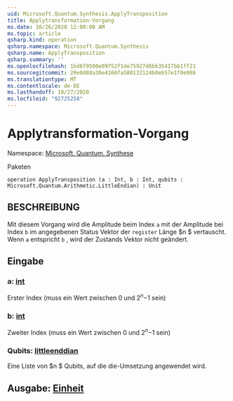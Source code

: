 ```yaml
---
uid: Microsoft.Quantum.Synthesis.ApplyTransposition
title: Applytransformation-Vorgang
ms.date: 10/26/2020 12:00:00 AM
ms.topic: article
qsharp.kind: operation
qsharp.namespace: Microsoft.Quantum.Synthesis
qsharp.name: ApplyTransposition
qsharp.summary: ''
ms.openlocfilehash: 1bd6f9580e09752f1de75927d6bb35417bb1ff21
ms.sourcegitcommit: 29e0d88a30e4166fa580132124b0eb57e1f0e986
ms.translationtype: MT
ms.contentlocale: de-DE
ms.lasthandoff: 10/27/2020
ms.locfileid: "92725258"
---
```

# <a name="applytransposition-operation"></a>Applytransformation-Vorgang

Namespace: [Microsoft. Quantum. Synthese](xref:Microsoft.Quantum.Synthesis)

Paketen [](https://nuget.org/packages/)




```qsharp
operation ApplyTransposition (a : Int, b : Int, qubits : Microsoft.Quantum.Arithmetic.LittleEndian) : Unit
```


## <a name="description"></a>BESCHREIBUNG

Mit diesem Vorgang wird die Amplitude beim Index `a` mit der Amplitude bei Index `b` im angegebenen Status Vektor der `register` Länge $n $ vertauscht.  Wenn `a` entspricht `b` , wird der Zustands Vektor nicht geändert.

## <a name="input"></a>Eingabe

### <a name="a--int"></a>a: [int](xref:microsoft.quantum.lang-ref.int)

Erster Index (muss ein Wert zwischen 0 und $2 ^ n-$1 sein)


### <a name="b--int"></a>b: [int](xref:microsoft.quantum.lang-ref.int)

Zweiter Index (muss ein Wert zwischen 0 und $2 ^ n-$1 sein)


### <a name="qubits--littleendian"></a>Qubits: [littleenddian](xref:Microsoft.Quantum.Arithmetic.LittleEndian)

Eine Liste von $n $ Qubits, auf die die-Umsetzung angewendet wird.



## <a name="output--unit"></a>Ausgabe: [Einheit](xref:microsoft.quantum.lang-ref.unit)


